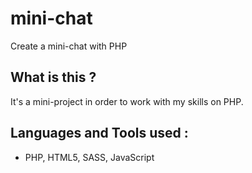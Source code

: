 # mini-chat
Create a mini-chat with PHP

## What is this ?
It's a mini-project in order to work with my skills on PHP.

## Languages and Tools used :
* PHP, HTML5, SASS, JavaScript
